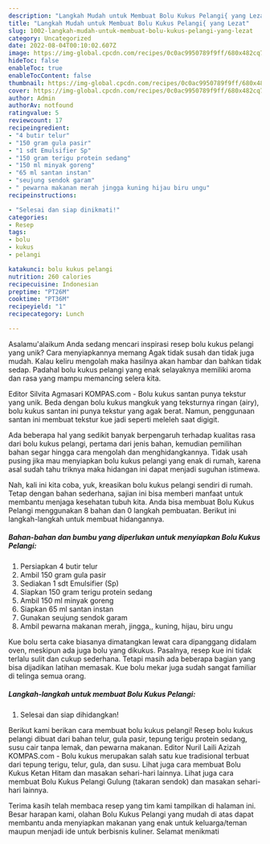 ```yaml
---
description: "Langkah Mudah untuk Membuat Bolu Kukus Pelangi{ yang Lezat"
title: "Langkah Mudah untuk Membuat Bolu Kukus Pelangi{ yang Lezat"
slug: 1002-langkah-mudah-untuk-membuat-bolu-kukus-pelangi-yang-lezat
category: Uncategorized
date: 2022-08-04T00:10:02.607Z
image: https://img-global.cpcdn.com/recipes/0c0ac9950789f9ff/680x482cq70/bolu-kukus-pelangi-foto-resep-utama.jpg
hideToc: false
enableToc: true
enableTocContent: false
thumbnail: https://img-global.cpcdn.com/recipes/0c0ac9950789f9ff/680x482cq70/bolu-kukus-pelangi-foto-resep-utama.jpg
cover: https://img-global.cpcdn.com/recipes/0c0ac9950789f9ff/680x482cq70/bolu-kukus-pelangi-foto-resep-utama.jpg
author: Admin
authorAv: notfound
ratingvalue: 5
reviewcount: 17
recipeingredient:
- "4 butir telur"
- "150 gram gula pasir"
- "1 sdt Emulsifier Sp"
- "150 gram terigu protein sedang"
- "150 ml minyak goreng"
- "65 ml santan instan"
- "seujung sendok garam"
- " pewarna makanan merah jingga kuning hijau biru ungu"
recipeinstructions:

- "Selesai dan siap dinikmati!"
categories:
- Resep
tags:
- bolu
- kukus
- pelangi

katakunci: bolu kukus pelangi 
nutrition: 260 calories
recipecuisine: Indonesian
preptime: "PT26M"
cooktime: "PT36M"
recipeyield: "1"
recipecategory: Lunch

---
```



Asalamu'alaikum Anda sedang mencari inspirasi resep bolu kukus pelangi yang unik? Cara menyiapkannya memang Agak tidak susah dan tidak juga mudah. Kalau keliru mengolah maka hasilnya akan hambar dan bahkan tidak sedap. Padahal bolu kukus pelangi yang enak selayaknya memiliki aroma dan rasa yang mampu memancing selera kita.


Editor Silvita Agmasari KOMPAS.com - Bolu kukus santan punya tekstur yang unik. Beda dengan bolu kukus mangkuk yang teksturnya ringan (airy), bolu kukus santan ini punya tekstur yang agak berat. Namun, penggunaan santan ini membuat tekstur kue jadi seperti meleleh saat digigit.

Ada beberapa hal yang sedikit banyak berpengaruh terhadap kualitas rasa dari bolu kukus pelangi, pertama dari jenis bahan, kemudian pemilihan bahan segar hingga cara mengolah dan menghidangkannya. Tidak usah pusing jika mau menyiapkan bolu kukus pelangi yang enak di rumah, karena asal sudah tahu triknya maka hidangan ini dapat menjadi suguhan istimewa.


Nah, kali ini kita coba, yuk, kreasikan bolu kukus pelangi sendiri di rumah. Tetap dengan bahan sederhana, sajian ini bisa memberi manfaat untuk membantu menjaga kesehatan tubuh kita. Anda bisa membuat Bolu Kukus Pelangi menggunakan 8 bahan dan 0 langkah pembuatan. Berikut ini langkah-langkah untuk membuat hidangannya.

<!--inarticleads1-->

##### Bahan-bahan dan bumbu yang diperlukan untuk menyiapkan Bolu Kukus Pelangi:

1. Persiapkan 4 butir telur
1. Ambil 150 gram gula pasir
1. Sediakan 1 sdt Emulsifier (Sp)
1. Siapkan 150 gram terigu protein sedang
1. Ambil 150 ml minyak goreng
1. Siapkan 65 ml santan instan
1. Gunakan seujung sendok garam
1. Ambil  pewarna makanan merah, jingga,, kuning, hijau, biru ungu


Kue bolu serta cake biasanya dimatangkan lewat cara dipanggang didalam oven, meskipun ada juga bolu yang dikukus. Pasalnya, resep kue ini tidak terlalu sulit dan cukup sederhana. Tetapi masih ada beberapa bagian yang bisa dijadikan latihan memasak. Kue bolu mekar juga sudah sangat familiar di telinga semua orang. 

<!--inarticleads2-->

##### Langkah-langkah untuk membuat Bolu Kukus Pelangi:


1. Selesai dan siap dihidangkan!

Berikut kami berikan cara membuat bolu kukus pelangi! Resep bolu kukus pelangi dibuat dari bahan telur, gula pasir, tepung terigu protein sedang, susu cair tanpa lemak, dan pewarna makanan. Editor Nuril Laili Azizah KOMPAS.com - Bolu kukus merupakan salah satu kue tradisional terbuat dari tepung terigu, telur, gula, dan susu. Lihat juga cara membuat Bolu Kukus Ketan Hitam dan masakan sehari-hari lainnya. Lihat juga cara membuat Bolu Kukus Pelangi Gulung (takaran sendok) dan masakan sehari-hari lainnya. 

Terima kasih telah membaca resep yang tim kami tampilkan di halaman ini. Besar harapan kami, olahan Bolu Kukus Pelangi yang mudah di atas dapat membantu anda menyiapkan makanan yang enak untuk keluarga/teman maupun menjadi ide untuk berbisnis kuliner. Selamat menikmati
